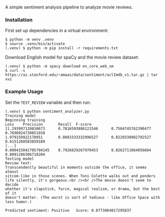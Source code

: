 A simple sentiment analysis pipeline to analyze movie reviews.

### Installation

First set up dependencies in a virtual environment:

```shell
$ python -m venv .venv
$ source .venv/bin/activate
(.venv) $ python -m pip install -r requirements.txt
```

Download English model for spaCy and the movie review dataset:

```shell
(.venv) $ python -m spacy download en_core_web_sm
$ curl -s https://ai.stanford.edu/~amaas/data/sentiment/aclImdb_v1.tar.gz | tar xvz
```

### Example Usage

Set the `TEST_REVIEW` variable and then run:

```shell
(.venv) $ python sentiment_analyzer.py
Training model
Beginning training
Loss    Precision       Recall  F-score
11.293997120810673      0.7816593886121546      0.7584745762390477      0.7698924730851658
1.979159922178951       0.8083333332996527      0.8220338982702527      0.8151260503859189
[...]
0.000415042785704145    0.7926829267970453      0.8262711864056664      0.8091286306718204
Testing model
Review text:
Transcendently beautiful in moments outside the office, it seems almost
sitcom-like in those scenes. When Toni Colette walks out and ponders
life silently, it's gorgeous.<br /><br />The movie doesn't seem to decide
whether it's slapstick, farce, magical realism, or drama, but the best of it
doesn't matter. (The worst is sort of tedious - like Office Space with less humor.)

Predicted sentiment: Positive   Score: 0.8773064017295837
```
